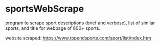 # sportsWebScrape
program to scrape sport descriptions (brief and verbose), list of similar sports, and title for webpage of 800+ sports.

website scraped: https://www.topendsports.com/sport/list/index.htm
